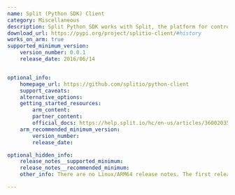 ```yaml
---
name: Split (Python SDK) Client
category: Miscellaneous
description: Split Python SDK works with Split, the platform for controlled rollouts, that serves features to the users via a Split feature flag to manage the complete customer experience.
download_url: https://pypi.org/project/splitio-client/#history
works_on_arm: true
supported_minimum_version:
    version_number: 0.0.1
    release_date: 2016/06/14


optional_info:
    homepage_url: https://github.com/splitio/python-client
    support_caveats:
    alternative_options:
    getting_started_resources:
        arm_content:
        partner_content:
        official_docs: https://help.split.io/hc/en-us/articles/360020359652-Python-SDK
    arm_recommended_minimum_version:
        version_number:
        release_date:

optional_hidden_info:
    release_notes__supported_minimum:
    release_notes__recommended_minimum:
    other_info: There are no Linux/ARM64 release notes. The first release on Pypi, i.e. 0.0.1, can be installed via pip on the Neoverse N1. Pypi contains platform-independent tars. Similar to python, there are SDKs available for Java and Go.

---
```


